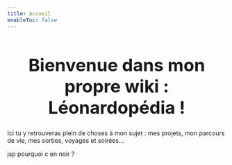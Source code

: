 ```yaml
---
title: Accueil
enableToc: false
---
```

<center> <h1 style="font-size:40px";> Bienvenue dans mon propre wiki : <br> Léonardopédia ! </h1> </center>

Ici tu y retrouveras plein de choses à mon sujet : mes projets, mon parcours de vie, mes sorties, voyages et soirées...



jsp pourquoi c en noir ?